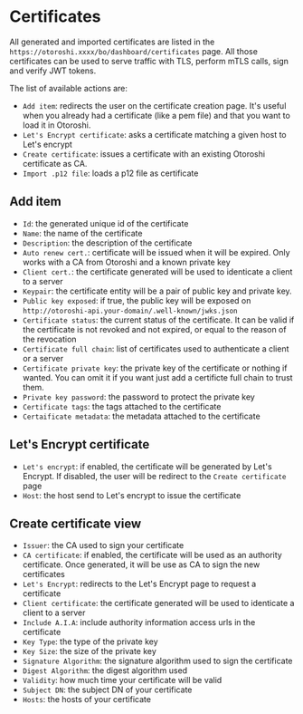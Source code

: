 # Certificates

All generated and imported certificates are listed in the `https://otoroshi.xxxx/bo/dashboard/certificates` page. All those certificates can be used to serve traffic with TLS, perform mTLS calls, sign and verify JWT tokens.

The list of available actions are:

* `Add item`: redirects the user on the certificate creation page. It's useful when you already had a certificate (like a pem file) and that you want to load it in Otoroshi.
* `Let's Encrypt certificate`: asks a certificate matching a given host to Let's encrypt 
* `Create certificate`: issues a certificate with an existing Otoroshi certificate as CA.
* `Import .p12 file`: loads a p12 file as certificate

## Add item

* `Id`: the generated unique id of the certificate
* `Name`: the name of the certificate
* `Description`: the description of the certificate
* `Auto renew cert.`: certificate will be issued when it will be expired. Only works with a CA from Otoroshi and a known private key
* `Client cert.`: the certificate generated will be used to identicate a client to a server
* `Keypair`: the certificate entity will be a pair of public key and private key.
* `Public key exposed`: if true, the public key will be exposed on `http://otoroshi-api.your-domain/.well-known/jwks.json`
* `Certificate status`: the current status of the certificate. It can be valid if the certificate is not revoked and not expired, or equal to the reason of the revocation
* `Certificate full chain`: list of certificates used to authenticate a client or a server
* `Certificate private key`: the private key of the certificate or nothing if wanted. You can omit it if you want just add a certificte full chain to trust them.
* `Private key password`: the password to protect the private key
* `Certificate tags`: the tags attached to the certificate
* `Certaificate metadata`:  the metadata attached to the certificate

## Let's Encrypt certificate

* `Let's encrypt`: if enabled, the certificate will be generated by Let's Encrypt. If disabled, the user will be redirect to the `Create certificate` page
* `Host`: the host send to Let's encrypt to issue the certificate

## Create certificate view

* `Issuer`: the CA used to sign your certificate
* `CA certificate`: if enabled, the certificate will be used as an authority certificate. Once generated, it will be use as CA to sign the new certificates
* `Let's Encrypt`: redirects to the Let's Encrypt page to request a certificate
* `Client certificate`: the certificate generated will be used to identicate a client to a server
* `Include A.I.A`: include authority information access urls in the certificate
* `Key Type`: the type of the private key
* `Key Size`: the size of the private key
* `Signature Algorithm`: the signature algorithm used to sign the certificate
* `Digest Algorithm`:  the digest algorithm used
* `Validity`: how much time your certificate will be valid
* `Subject DN`:  the subject DN of your certificate
* `Hosts`: the hosts of your certificate

